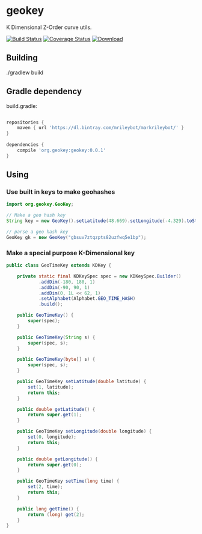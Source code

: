 # geokey

K Dimensional Z-Order curve utils.

[![Build Status](https://travis-ci.org/markrileybot/geokey.svg?branch=master)](https://travis-ci.org/markrileybot/geokey) 
[![Coverage Status](https://coveralls.io/repos/github/markrileybot/geokey/badge.svg?branch=master)](https://coveralls.io/github/markrileybot/geokey?branch=master)
[![Download](https://api.bintray.com/packages/mrileybot/markrileybot/geokey/images/download.svg) ](https://bintray.com/mrileybot/markrileybot/geokey/_latestVersion)

## Building

./gradlew build

## Gradle dependency

build.gradle:

```groovy

repositories {
	maven { url 'https://dl.bintray.com/mrileybot/markrileybot/' }
}
    
dependencies {
	compile 'org.geokey:geokey:0.0.1'
}

```

## Using

### Use built in keys to make geohashes

```java
import org.geokey.GeoKey;

// Make a geo hash key
String key = new GeoKey().setLatitude(48.669).setLongitude(-4.329).toString(); // "gbsuv7ztqzpts82uzfwq5e1bp"

// parse a geo hash key
GeoKey gk = new GeoKey("gbsuv7ztqzpts82uzfwq5e1bp");
```

### Make a special purpose K-Dimensional key

```java
public class GeoTimeKey extends KDKey {

	private static final KDKeySpec spec = new KDKeySpec.Builder()
			.addDim(-180, 180, 1)
			.addDim(-90, 90, 1)
			.addDim(0, 1L << 62, 1)
			.setAlphabet(Alphabet.GEO_TIME_HASH)
			.build();

	public GeoTimeKey() {
		super(spec);
	}

	public GeoTimeKey(String s) {
		super(spec, s);
	}

	public GeoTimeKey(byte[] s) {
		super(spec, s);
	}

	public GeoTimeKey setLatitude(double latitude) {
		set(1, latitude);
		return this;
	}

	public double getLatitude() {
		return super.get(1);
	}

	public GeoTimeKey setLongitude(double longitude) {
		set(0, longitude);
		return this;
	}

	public double getLongitude() {
		return super.get(0);
	}

	public GeoTimeKey setTime(long time) {
		set(2, time);
		return this;
	}

	public long getTime() {
		return (long) get(2);
	}
}
```

